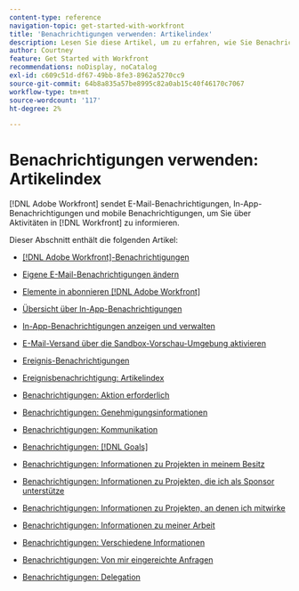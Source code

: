 ```yaml
---
content-type: reference
navigation-topic: get-started-with-workfront
title: 'Benachrichtigungen verwenden: Artikelindex'
description: Lesen Sie diese Artikel, um zu erfahren, wie Sie Benachrichtigungen in Adobe Workfront verwenden.
author: Courtney
feature: Get Started with Workfront
recommendations: noDisplay, noCatalog
exl-id: c609c51d-df67-49bb-8fe3-8962a5270cc9
source-git-commit: 64b8a835a57be8995c82a0ab15c40f46170c7067
workflow-type: tm+mt
source-wordcount: '117'
ht-degree: 2%

---
```


# Benachrichtigungen verwenden: Artikelindex

[!DNL Adobe Workfront] sendet E-Mail-Benachrichtigungen, In-App-Benachrichtigungen und mobile Benachrichtigungen, um Sie über Aktivitäten in [!DNL Workfront] zu informieren.

<!-- Audited: 01/2024 -->

Dieser Abschnitt enthält die folgenden Artikel:

* [[!DNL Adobe Workfront]-Benachrichtigungen](../../workfront-basics/using-notifications/wf-notifications.md)
* [Eigene E-Mail-Benachrichtigungen ändern](../../workfront-basics/using-notifications/activate-or-deactivate-your-own-event-notifications.md)
* [Elemente in abonnieren [!DNL Adobe Workfront]](../../workfront-basics/using-notifications/subscribe-to-items-in-workfront.md)
* [Übersicht über In-App-Benachrichtigungen](../../workfront-basics/using-notifications/in-app-notifications-overview.md)
* [In-App-Benachrichtigungen anzeigen und verwalten](../../workfront-basics/using-notifications/view-and-manage-in-app-notifications.md)
* [E-Mail-Versand über die Sandbox-Vorschau-Umgebung aktivieren](../../workfront-basics/using-notifications/enable-delivery-emails-from-preview-sandbox-environment.md)
* [Ereignis-Benachrichtigungen](../../workfront-basics/using-notifications/event-notifications.md)

  <!--
  <li data-mc-conditions="QuicksilverOrClassic.Draft mode"><a href="../../workfront-basics/using-notifications/opt-out-of-email-notifications.md" class="MCXref xref" xrefformat="{para}">Opt out of email notifications</a> </li>
  -->
* [Ereignisbenachrichtigung: Artikelindex](/help/quicksilver/workfront-basics/using-notifications/event-notifications-article-index.md)
* [Benachrichtigungen: Aktion erforderlich](../../workfront-basics/using-notifications/notifications-action-needed.md)
* [Benachrichtigungen: Genehmigungsinformationen](../../workfront-basics/using-notifications/notifications-approval-information.md)
* [Benachrichtigungen: Kommunikation](../../workfront-basics/using-notifications/notifications-communication.md)
* [Benachrichtigungen: [!DNL Goals]](../../workfront-basics/using-notifications/notifications-goals.md)
* [Benachrichtigungen: Informationen zu Projekten in meinem Besitz](../../workfront-basics/using-notifications/notifications-information-about-projects-i-own.md)
* [Benachrichtigungen: Informationen zu Projekten, die ich als Sponsor unterstütze](../../workfront-basics/using-notifications/notifications-information-about-projects-i-sponsor.md)
* [Benachrichtigungen: Informationen zu Projekten, an denen ich mitwirke](../../workfront-basics/using-notifications/notifications-information-about-projects-im-on.md)
* [Benachrichtigungen: Informationen zu meiner Arbeit](../../workfront-basics/using-notifications/notifications-information-about-work-assigned-to-me.md)
* [Benachrichtigungen: Verschiedene Informationen](../../workfront-basics/using-notifications/notifications-misc-information.md)
* [Benachrichtigungen: Von mir eingereichte Anfragen](../../workfront-basics/using-notifications/notifications-requests-i-have-made.md)
* [Benachrichtigungen: Delegation](../../workfront-basics/using-notifications/notifications-delegation.md)
